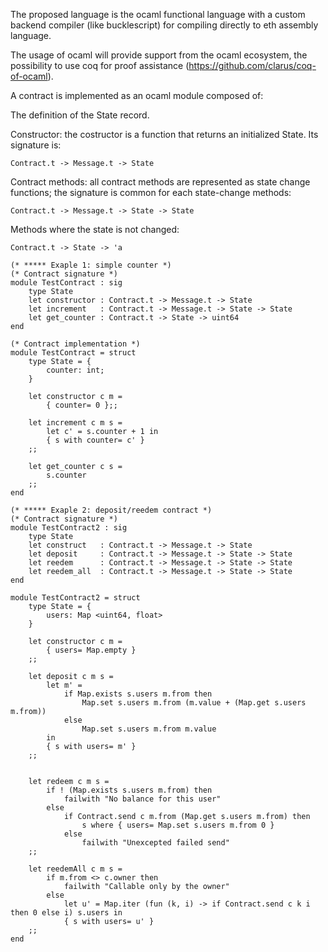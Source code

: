 The proposed language is the ocaml functional language with a custom backend compiler (like bucklescript)
for compiling directly to eth assembly language.
	
The usage of ocaml will provide support from the ocaml ecosystem, the possibility to use coq for proof assistance 
(https://github.com/clarus/coq-of-ocaml).
	
	
A contract is implemented as an ocaml module composed of:
	
The definition of the State record.
	
Constructor: the costructor is a function that returns an initialized State. Its signature is:
		
	Contract.t -> Message.t -> State
				
				
Contract methods: all contract methods are represented as state change functions; the signature
is common for each state-change methods:
			
	Contract.t -> Message.t -> State -> State
				
Methods where the state is not changed:
	
	Contract.t -> State -> 'a


```
(* ***** Exaple 1: simple counter *)
(* Contract signature *)
module TestContract : sig
	type State
	let constructor : Contract.t -> Message.t -> State
	let increment 	: Contract.t -> Message.t -> State -> State
	let get_counter	: Contract.t -> State -> uint64
end

(* Contract implementation *)
module TestContract = struct
	type State = {
		counter: int;
	}
	
	let constructor c m =
		{ counter= 0 };;
			
	let increment c m s =
		let c' = s.counter + 1 in
		{ s with counter= c' }
	;;
	
	let get_counter c s =
		s.counter
	;;
end
```


```
(* ***** Exaple 2: deposit/reedem contract *)
(* Contract signature *)
module TestContract2 : sig
	type State
	let construct	: Contract.t -> Message.t -> State
	let deposit		: Contract.t -> Message.t -> State -> State
	let reedem		: Contract.t -> Message.t -> State -> State
	let reedem_all	: Contract.t -> Message.t -> State -> State
end
	
module TestContract2 = struct
	type State = {
		users: Map <uint64, float>
	}
	
	let constructor c m =
		{ users= Map.empty }
	;;
	
	let deposit c m s =
		let m' = 
			if Map.exists s.users m.from then
				Map.set s.users m.from (m.value + (Map.get s.users m.from))
			else
				Map.set s.users m.from m.value
		in
		{ s with users= m' }
	;;
	
	
	let redeem c m s =
		if ! (Map.exists s.users m.from) then
			failwith "No balance for this user"
		else
			if Contract.send c m.from (Map.get s.users m.from) then
				s where { users= Map.set s.users m.from 0 }
			else
				failwith "Unexcepted failed send"
	;;
	
	let reedemAll c m s =
		if m.from <> c.owner then 
			failwith "Callable only by the owner"
		else
			let u' = Map.iter (fun (k, i) -> if Contract.send c k i then 0 else i) s.users in
			{ s with users= u' }
	;;
end
```


